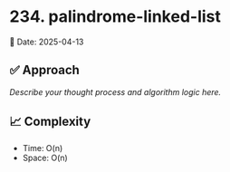 # 234. palindrome-linked-list

📅 Date: 2025-04-13

## ✅ Approach

_Describe your thought process and algorithm logic here._

## 📈 Complexity

- Time: O(n)
- Space: O(n)
